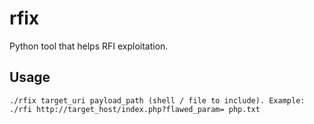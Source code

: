 # rfix

Python tool that helps RFI exploitation.

## Usage

```
./rfix target_uri payload_path (shell / file to include). Example: ./rfi http://target_host/index.php?flawed_param= php.txt
```
